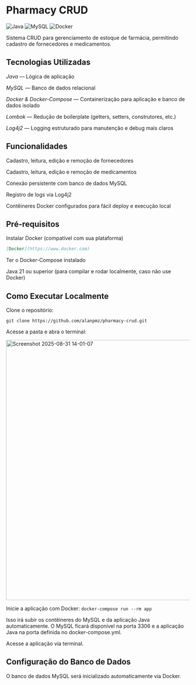 # Pharmacy CRUD
![Java]([https://img.shields.io/badge/Java-21-blue](https://img.shields.io/badge/Java-21-007396?logo=openjdk&logoColor=white))
![MySQL]([https://img.shields.io/badge/MySQL-8.0-blue](https://img.shields.io/badge/MySQL-4479A1?logo=mysql&logoColor=white))
![Docker]([https://img.shields.io/badge/Docker-enabled-blue](https://img.shields.io/badge/Docker-enabled-2496ED?logo=docker&logoColor=white))


Sistema CRUD para gerenciamento de estoque de farmácia, permitindo cadastro de fornecedores e medicamentos.

## Tecnologias Utilizadas

*Java* — Lógica de aplicação

*MySQL* — Banco de dados relacional

*Docker & Docker-Compose* — Containerização para aplicação e banco de dados isolado

*Lombok* — Redução de boilerplate (getters, setters, construtores, etc.)

*Log4j2* — Logging estruturado para manutenção e debug mais claros

## Funcionalidades

Cadastro, leitura, edição e remoção de fornecedores

Cadastro, leitura, edição e remoção de medicamentos

Conexão persistente com banco de dados MySQL

Registro de logs via Log4j2

Contêineres Docker configurados para fácil deploy e execução local

## Pré-requisitos

Instalar Docker (compatível com sua plataforma)
```markdown
[Docker](https://www.docker.com)
```

Ter o Docker-Compose instalado

Java 21 ou superior (para compilar e rodar localmente, caso não use Docker)

## Como Executar Localmente

Clone o repositório:
```
git clone https://github.com/alanpmz/pharmacy-crud.git
```

Acesse a pasta e abra o terminal:

<img width="730" height="712" alt="Screenshot 2025-08-31 14-01-07" src="https://github.com/user-attachments/assets/f6360372-2c79-4449-aa63-32e7ae8ad950" />


Inicie a aplicação com Docker:
`
docker-compose run --rm app
`

Isso irá subir os contêineres do MySQL e da aplicação Java automaticamente. O MySQL ficará disponível na porta 3306 e a aplicação Java na porta definida no docker-compose.yml.

Acesse a aplicação via terminal.

## Configuração do Banco de Dados

O banco de dados MySQL será inicializado automaticamente via Docker.
